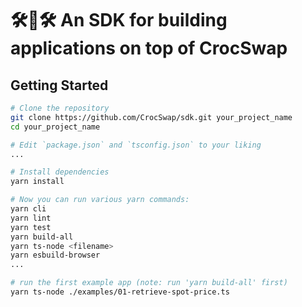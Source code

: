 # 🛠🐊🛠 An SDK for building applications on top of CrocSwap

## Getting Started

```bash
# Clone the repository
git clone https://github.com/CrocSwap/sdk.git your_project_name
cd your_project_name

# Edit `package.json` and `tsconfig.json` to your liking
...

# Install dependencies
yarn install

# Now you can run various yarn commands:
yarn cli
yarn lint
yarn test
yarn build-all
yarn ts-node <filename>
yarn esbuild-browser
...

# run the first example app (note: run 'yarn build-all' first)
yarn ts-node ./examples/01-retrieve-spot-price.ts
```

